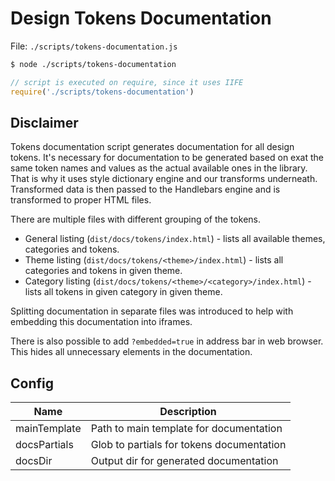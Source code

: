 # Design Tokens Documentation

File: `./scripts/tokens-documentation.js`

```bash
$ node ./scripts/tokens-documentation
```

```js
// script is executed on require, since it uses IIFE
require('./scripts/tokens-documentation')
```

## Disclaimer
Tokens documentation script generates documentation for all design tokens. It's necessary for documentation to be generated based on exat the same token names and values as the actual available ones in the library. That is why it uses style dictionary engine and our transforms underneath. Transformed data is then passed to the Handlebars engine and is transformed to proper HTML files.

There are multiple files with different grouping of the tokens.
- General listing (`dist/docs/tokens/index.html`) - lists all available themes, categories and tokens.  
- Theme listing (`dist/docs/tokens/<theme>/index.html`) - lists all categories and tokens in given theme.
- Category listing (`dist/docs/tokens/<theme>/<category>/index.html`) - lists all tokens in given category in given theme.

Splitting documentation in separate files was introduced to help with embedding this documentation into iframes.

There is also possible to add `?embedded=true` in address bar in web browser. This hides all unnecessary elements in the documentation.

## Config

| Name | Description |
|---|---|
| mainTemplate | Path to main template for documentation |
| docsPartials | Glob to partials for tokens documentation |  
| docsDir | Output dir for generated documentation |
